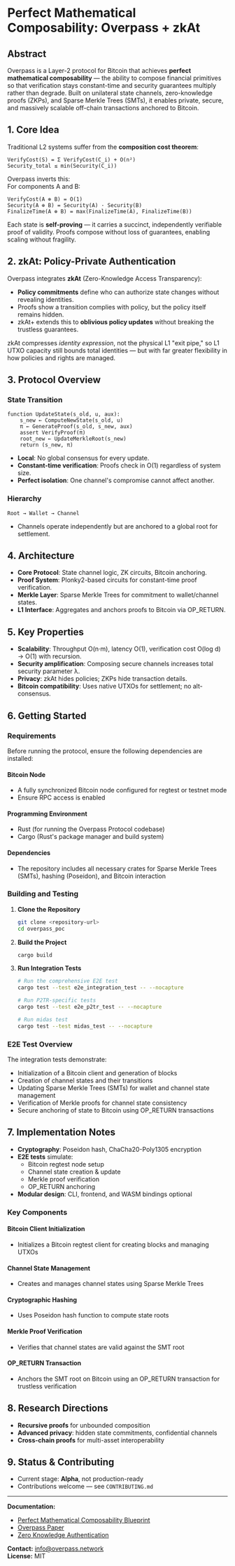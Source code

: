# Perfect Mathematical Composability: Overpass + zkAt

## Abstract

Overpass is a Layer-2 protocol for Bitcoin that achieves **perfect mathematical composability** — the ability to compose financial primitives so that verification stays constant-time and security guarantees multiply rather than degrade. Built on unilateral state channels, zero-knowledge proofs (ZKPs), and Sparse Merkle Trees (SMTs), it enables private, secure, and massively scalable off-chain transactions anchored to Bitcoin.

## 1. Core Idea

Traditional L2 systems suffer from the **composition cost theorem**:

```
VerifyCost(S) = Σ VerifyCost(C_i) + O(n²)
Security_total ≤ min(Security(C_i))
```

Overpass inverts this:  
For components A and B:

```
VerifyCost(A ⊕ B) = O(1)
Security(A ⊕ B) = Security(A) · Security(B)
FinalizeTime(A ⊕ B) = max(FinalizeTime(A), FinalizeTime(B))
```

Each state is **self-proving** — it carries a succinct, independently verifiable proof of validity. Proofs compose without loss of guarantees, enabling scaling without fragility.

## 2. zkAt: Policy-Private Authentication

Overpass integrates **zkAt** (Zero-Knowledge Access Transparency):

- **Policy commitments** define who can authorize state changes without revealing identities.
- Proofs show a transition complies with policy, but the policy itself remains hidden.
- zkAt+ extends this to **oblivious policy updates** without breaking the trustless guarantees.

zkAt compresses _identity expression_, not the physical L1 "exit pipe," so L1 UTXO capacity still bounds total identities — but with far greater flexibility in how policies and rights are managed.

## 3. Protocol Overview

### State Transition

```
function UpdateState(s_old, u, aux):
    s_new ← ComputeNewState(s_old, u)
    π ← GenerateProof(s_old, s_new, aux)
    assert VerifyProof(π)
    root_new ← UpdateMerkleRoot(s_new)
    return (s_new, π)
```

- **Local**: No global consensus for every update.
- **Constant-time verification**: Proofs check in O(1) regardless of system size.
- **Perfect isolation**: One channel's compromise cannot affect another.

### Hierarchy

```
Root → Wallet → Channel
```

- Channels operate independently but are anchored to a global root for settlement.

## 4. Architecture

- **Core Protocol**: State channel logic, ZK circuits, Bitcoin anchoring.
- **Proof System**: Plonky2-based circuits for constant-time proof verification.
- **Merkle Layer**: Sparse Merkle Trees for commitment to wallet/channel states.
- **L1 Interface**: Aggregates and anchors proofs to Bitcoin via OP_RETURN.

## 5. Key Properties

- **Scalability**: Throughput O(n·m), latency O(1), verification cost O(log d) → O(1) with recursion.
- **Security amplification**: Composing secure channels increases total security parameter λ.
- **Privacy**: zkAt hides policies; ZKPs hide transaction details.
- **Bitcoin compatibility**: Uses native UTXOs for settlement; no alt-consensus.

## 6. Getting Started

### Requirements

Before running the protocol, ensure the following dependencies are installed:

#### Bitcoin Node

- A fully synchronized Bitcoin node configured for regtest or testnet mode
- Ensure RPC access is enabled

#### Programming Environment

- Rust (for running the Overpass Protocol codebase)
- Cargo (Rust's package manager and build system)

#### Dependencies

- The repository includes all necessary crates for Sparse Merkle Trees (SMTs), hashing (Poseidon), and Bitcoin interaction

### Building and Testing

1. **Clone the Repository**

   ```bash
   git clone <repository-url>
   cd overpass_poc
   ```

2. **Build the Project**

   ```bash
   cargo build
   ```

3. **Run Integration Tests**

   ```bash
   # Run the comprehensive E2E test
   cargo test --test e2e_integration_test -- --nocapture

   # Run P2TR-specific tests
   cargo test --test e2e_p2tr_test -- --nocapture

   # Run midas test
   cargo test --test midas_test -- --nocapture
   ```

### E2E Test Overview

The integration tests demonstrate:

- Initialization of a Bitcoin client and generation of blocks
- Creation of channel states and their transitions
- Updating Sparse Merkle Trees (SMTs) for wallet and channel state management
- Verification of Merkle proofs for channel state consistency
- Secure anchoring of state to Bitcoin using OP_RETURN transactions

## 7. Implementation Notes

- **Cryptography**: Poseidon hash, ChaCha20-Poly1305 encryption
- **E2E tests** simulate:
  - Bitcoin regtest node setup
  - Channel state creation & update
  - Merkle proof verification
  - OP_RETURN anchoring
- **Modular design**: CLI, frontend, and WASM bindings optional

### Key Components

#### Bitcoin Client Initialization

- Initializes a Bitcoin regtest client for creating blocks and managing UTXOs

#### Channel State Management

- Creates and manages channel states using Sparse Merkle Trees

#### Cryptographic Hashing

- Uses Poseidon hash function to compute state roots

#### Merkle Proof Verification

- Verifies that channel states are valid against the SMT root

#### OP_RETURN Transaction

- Anchors the SMT root on Bitcoin using an OP_RETURN transaction for trustless verification

## 8. Research Directions

- **Recursive proofs** for unbounded composition
- **Advanced privacy**: hidden state commitments, confidential channels
- **Cross-chain proofs** for multi-asset interoperability

## 9. Status & Contributing

- Current stage: **Alpha**, not production-ready
- Contributions welcome — see `CONTRIBUTING.md`

---

**Documentation:**

- [Perfect Mathematical Composability Blueprint](docs/blueprint.md)
- [Overpass Paper](docs/overpass_paper.pdf)
- [Zero Knowledge Authentication](docs/zkAt.pdf)

**Contact:** info@overpass.network  
**License:** MIT
